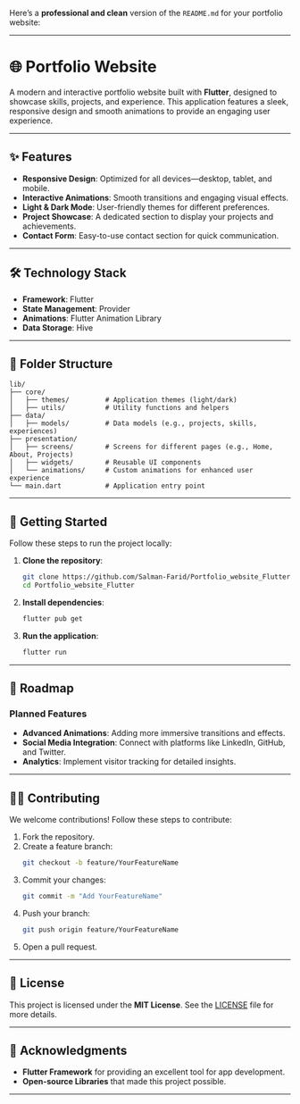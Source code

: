 Here’s a **professional and clean** version of the `README.md` for your portfolio website:

---

# 🌐 Portfolio Website  

A modern and interactive portfolio website built with **Flutter**, designed to showcase skills, projects, and experience. This application features a sleek, responsive design and smooth animations to provide an engaging user experience.  

---

## ✨ Features  

- **Responsive Design**: Optimized for all devices—desktop, tablet, and mobile.  
- **Interactive Animations**: Smooth transitions and engaging visual effects.  
- **Light & Dark Mode**: User-friendly themes for different preferences.  
- **Project Showcase**: A dedicated section to display your projects and achievements.  
- **Contact Form**: Easy-to-use contact section for quick communication.  

---

## 🛠️ Technology Stack  

- **Framework**: Flutter  
- **State Management**: Provider  
- **Animations**: Flutter Animation Library  
- **Data Storage**: Hive  

---

## 📂 Folder Structure  

```
lib/
├── core/
│   ├── themes/         # Application themes (light/dark)
│   ├── utils/          # Utility functions and helpers
├── data/
│   ├── models/         # Data models (e.g., projects, skills, experiences)
├── presentation/
│   ├── screens/        # Screens for different pages (e.g., Home, About, Projects)
│   ├── widgets/        # Reusable UI components
│   └── animations/     # Custom animations for enhanced user experience
└── main.dart           # Application entry point
```

---

## 🚀 Getting Started  

Follow these steps to run the project locally:  

1. **Clone the repository**:  
   ```bash
   git clone https://github.com/Salman-Farid/Portfolio_website_Flutter.git
   cd Portfolio_website_Flutter
   ```  

2. **Install dependencies**:  
   ```bash
   flutter pub get
   ```  

3. **Run the application**:  
   ```bash
   flutter run
   ```  

---

## 🎯 Roadmap  

### Planned Features  
- **Advanced Animations**: Adding more immersive transitions and effects.  
- **Social Media Integration**: Connect with platforms like LinkedIn, GitHub, and Twitter.  
- **Analytics**: Implement visitor tracking for detailed insights.  

---

## 👨‍💻 Contributing  

We welcome contributions! Follow these steps to contribute:  

1. Fork the repository.  
2. Create a feature branch:  
   ```bash
   git checkout -b feature/YourFeatureName
   ```  
3. Commit your changes:  
   ```bash
   git commit -m "Add YourFeatureName"
   ```  
4. Push your branch:  
   ```bash
   git push origin feature/YourFeatureName
   ```  
5. Open a pull request.  

---

## 📄 License  

This project is licensed under the **MIT License**. See the [LICENSE](LICENSE) file for more details.  

---

## 🙏 Acknowledgments  

- **Flutter Framework** for providing an excellent tool for app development.  
- **Open-source Libraries** that made this project possible.  

---

